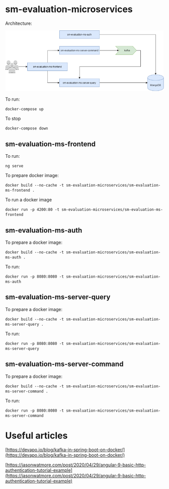 # sm-evaluation-microservices

Architecture:

![](architecture.png)

To run:

    docker-compose up

To stop

    docker-compose down

## sm-evaluation-ms-frontend
To run:

    ng serve

To prepare docker image:

    docker build --no-cache -t sm-evaluation-microservices/sm-evaluation-ms-frontend .

To run a docker image

    docker run -p 4200:80 -t sm-evaluation-microservices/sm-evaluation-ms-frontend

## sm-evaluation-ms-auth
To prepare a docker image:

    docker build --no-cache -t sm-evaluation-microservices/sm-evaluation-ms-auth .

To run:

    docker run -p 8080:8080 -t sm-evaluation-microservices/sm-evaluation-ms-auth


## sm-evaluation-ms-server-query
To prepare a docker image:
    
    docker build --no-cache -t sm-evaluation-microservices/sm-evaluation-ms-server-query .

To run:

    docker run -p 8080:8080 -t sm-evaluation-microservices/sm-evaluation-ms-server-query

## sm-evaluation-ms-server-command
To prepare a docker image:

    docker build --no-cache -t sm-evaluation-microservices/sm-evaluation-ms-server-command .

To run:

    docker run -p 8080:8080 -t sm-evaluation-microservices/sm-evaluation-ms-server-command

# Useful articles 
[https://devapo.io/blog/kafka-in-spring-boot-on-docker/](https://devapo.io/blog/kafka-in-spring-boot-on-docker/)

[https://jasonwatmore.com/post/2020/04/29/angular-9-basic-http-authentication-tutorial-example](https://jasonwatmore.com/post/2020/04/29/angular-9-basic-http-authentication-tutorial-example)